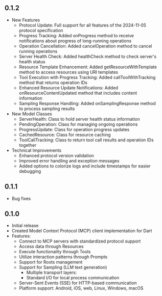 ## 0.1.2

* New Features
    * Protocol Update: Full support for all features of the 2024-11-05 protocol specification
    * Progress Tracking: Added onProgress method to receive notifications about progress of long-running operations
    * Operation Cancellation: Added cancelOperation method to cancel running operations
    * Server Health Check: Added healthCheck method to check server's health status
    * Resource Template Enhancement: Added getResourceWithTemplate method to access resources using URI templates
    * Tool Execution with Progress Tracking: Added callToolWithTracking method that returns operation IDs
    * Enhanced Resource Update Notifications: Added onResourceContentUpdated method that includes content information
    * Sampling Response Handling: Added onSamplingResponse method to process sampling results
* New Model Classes
    * ServerHealth: Class to hold server health status information
    * PendingOperation: Class for managing ongoing operations
    * ProgressUpdate: Class for operation progress updates
    * CachedResource: Class for resource caching
    * ToolCallTracking: Class to return tool call results and operation IDs together
* Technical Improvements
    * Enhanced protocol version validation
    * Improved error handling and exception messages
    * Added options to colorize logs and include timestamps for easier debugging

## 0.1.1

* Bug fixes

## 0.1.0

* Initial release
* Created Model Context Protocol (MCP) client implementation for Dart
* Features:
    * Connect to MCP servers with standardized protocol support
    * Access data through Resources
    * Execute functionality through Tools
    * Utilize interaction patterns through Prompts
    * Support for Roots management
    * Support for Sampling (LLM text generation)
        * Multiple transport layers:
        * Standard I/O for local process communication
    * Server-Sent Events (SSE) for HTTP-based communication
    * Platform support: Android, iOS, web, Linux, Windows, macOS